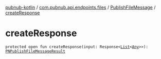 [pubnub-kotlin](../../index.md) / [com.pubnub.api.endpoints.files](../index.md) / [PublishFileMessage](index.md) / [createResponse](./create-response.md)

# createResponse

`protected open fun createResponse(input: Response<`[`List`](https://kotlinlang.org/api/latest/jvm/stdlib/kotlin.collections/-list/index.html)`<`[`Any`](https://kotlinlang.org/api/latest/jvm/stdlib/kotlin/-any/index.html)`>>): `[`PNPublishFileMessageResult`](../../com.pubnub.api.models.consumer.files/-p-n-publish-file-message-result/index.md)